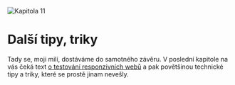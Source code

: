 ![Kapitola 11](dist/images/original/numbers/11.jpg)

# Další tipy, triky

Tady se, moji milí, dostáváme do samotného závěru. V poslední kapitole na vás čeká text [o testování responzivních webů](jak-testovat-responzivni-weby.md) a pak povětšinou technické tipy a triky, které se prostě jinam nevešly.
